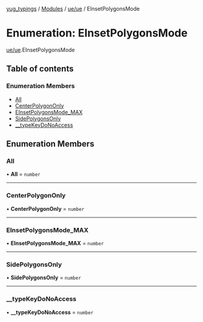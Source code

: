 [yug_typings](../README.md) / [Modules](../modules.md) / [ue/ue](../modules/ue_ue.md) / EInsetPolygonsMode

# Enumeration: EInsetPolygonsMode

[ue/ue](../modules/ue_ue.md).EInsetPolygonsMode

## Table of contents

### Enumeration Members

- [All](ue_ue.EInsetPolygonsMode.md#all)
- [CenterPolygonOnly](ue_ue.EInsetPolygonsMode.md#centerpolygononly)
- [EInsetPolygonsMode\_MAX](ue_ue.EInsetPolygonsMode.md#einsetpolygonsmode_max)
- [SidePolygonsOnly](ue_ue.EInsetPolygonsMode.md#sidepolygonsonly)
- [\_\_typeKeyDoNoAccess](ue_ue.EInsetPolygonsMode.md#__typekeydonoaccess)

## Enumeration Members

### All

• **All** = `number`

___

### CenterPolygonOnly

• **CenterPolygonOnly** = `number`

___

### EInsetPolygonsMode\_MAX

• **EInsetPolygonsMode\_MAX** = `number`

___

### SidePolygonsOnly

• **SidePolygonsOnly** = `number`

___

### \_\_typeKeyDoNoAccess

• **\_\_typeKeyDoNoAccess** = `number`
